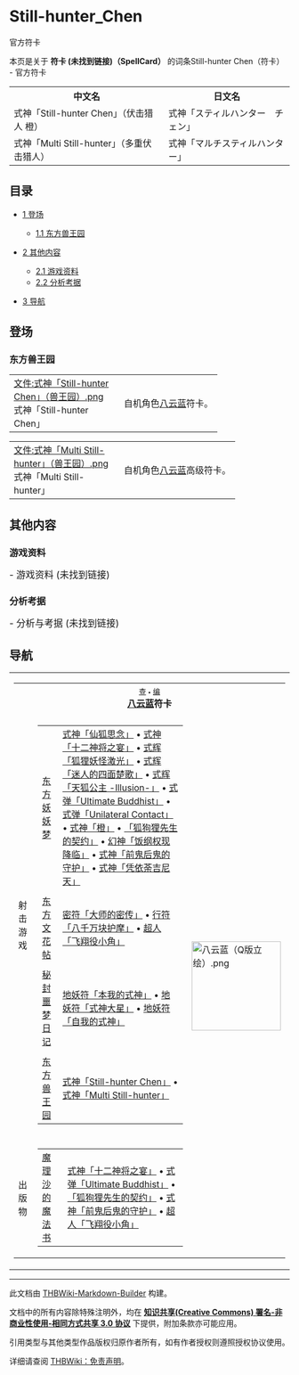 # Still-hunter_Chen

<!-- source html: G:\repos\THBWiki-Markdown-Builder\THBWikiMarkdown\Temp\main\3\3f\ns0%3AStill-hunter_Chen.html -->

官方符卡

本页是关于 **符卡 (未找到链接)（SpellCard）** 的词条Still-hunter Chen（符卡） - 官方符卡

<table>

<tbody><tr>
<th>中文名</th>
<th>日文名
</th></tr>
<tr>
<td>式神「Still-hunter Chen」（伏击猎人 橙）</td>
<td>式神「スティルハンター　チェン」
</td></tr>
<tr>
<td>式神「Multi Still-hunter」（多重伏击猎人）</td>
<td>式神「マルチスティルハンター」
</td></tr></tbody></table>


  
  

  

## 目录

- [1 登场](#登场)

  - [1.1 东方兽王园](#东方兽王园)



- [2 其他内容](#其他内容)

  - [2.1 游戏资料](#游戏资料)
  - [2.2 分析考据](#分析考据)



- [3 导航](#导航)




## 登场
### 东方兽王园

<table>

<tbody><tr>
<td><div class="thumb tleft"><div class="thumbinner" style="width:182px;"><a href="/index.php?title=%E7%89%B9%E6%AE%8A:%E4%B8%8A%E4%BC%A0%E6%96%87%E4%BB%B6&amp;wpDestFile=%E5%BC%8F%E7%A5%9E%E3%80%8CStill-hunter_Chen%E3%80%8D%EF%BC%88%E5%85%BD%E7%8E%8B%E5%9B%AD%EF%BC%89.png" class="new" title="文件:式神「Still-hunter Chen」（兽王园）.png">文件:式神「Still-hunter Chen」（兽王园）.png</a>  <div class="thumbcaption">式神「Still-hunter Chen」</div></div></div>
</td>
<td>
<p>自机角色<a href="./八云蓝.md" title="八云蓝">八云蓝</a>符卡。
</p>
</td></tr></tbody></table>


  
  

  



<table>

<tbody><tr>
<td><div class="thumb tleft"><div class="thumbinner" style="width:182px;"><a href="/index.php?title=%E7%89%B9%E6%AE%8A:%E4%B8%8A%E4%BC%A0%E6%96%87%E4%BB%B6&amp;wpDestFile=%E5%BC%8F%E7%A5%9E%E3%80%8CMulti_Still-hunter%E3%80%8D%EF%BC%88%E5%85%BD%E7%8E%8B%E5%9B%AD%EF%BC%89.png" class="new" title="文件:式神「Multi Still-hunter」（兽王园）.png">文件:式神「Multi Still-hunter」（兽王园）.png</a>  <div class="thumbcaption">式神「Multi Still-hunter」</div></div></div>
</td>
<td>
<p>自机角色<a href="./八云蓝.md" title="八云蓝">八云蓝</a>高级符卡。
</p>
</td></tr></tbody></table>



## 其他内容
### 游戏资料
  
<big>
</big>  
<big>- 游戏资料 (未找到链接)
</big><big></big>  
<big></big>
  

### 分析考据
  
<big>
</big>  
<big>- 分析与考据 (未找到链接)
</big><big></big>  
<big></big>
  

## 导航

<table><tbody><tr><td><table cellspacing="0" class="nowraplinks mw-collapsible mw-collapsed" style="width:100%;;;"><tbody><tr><th style=";" colspan="3" class="navbox-title"><div class="navbar"><div class="noprint plainlinksneverexpand" style="background-color:transparent; padding:0; font-weight:normal; font-size:80%; white-space:nowrap;"><a href="./模板-八云蓝符卡导航.md" title="模板:八云蓝符卡导航"><span style=";;border:none;" title="查看这个模板">查</span></a>&#160;<span style="font-size:80%;">•</span>&#160;<a href="/index.php?title=%E6%A8%A1%E6%9D%BF:%E5%85%AB%E4%BA%91%E8%93%9D%E7%AC%A6%E5%8D%A1%E5%AF%BC%E8%88%AA&amp;action=edit"><span style=";;border:none;" title="您可以编辑这个模板。请在储存变更之前先预览">编</span></a></div></div><span><a href="./八云蓝.md" title="八云蓝">八云蓝</a>符卡</span></th></tr><tr><td></td></tr><tr><td class="navbox-group" style=";;">射击游戏</td><td style=";;" class="navbox-list navbox-odd"><div></div><table cellspacing="0" class="nowraplinks navbox-subgroup" style="width:100%;;;;"><tbody><tr><td class="navbox-group" style=";;"><div><a href="./东方妖妖梦.md" title="东方妖妖梦">东方妖妖梦</a></div></td><td style=";;" class="navbox-list navbox-odd"><div><a href="./仙狐思念.md" title="仙狐思念" unred="">式神「仙狐思念」</a> &#8226; <a href="./十二神将之宴.md" title="十二神将之宴" unred="">式神「十二神将之宴」</a> &#8226; <a href="./狐狸妖怪激光.md" title="狐狸妖怪激光" unred="">式辉「狐狸妖怪激光」</a> &#8226; <a href="./迷人的四面楚歌.md" title="迷人的四面楚歌" unred="">式辉「迷人的四面楚歌」</a> &#8226; <a href="./天狐公主.md" title="天狐公主" unred="">式辉「天狐公主 -Illusion-」</a> &#8226; <a href="./Ultimate_Buddhist.md" title="Ultimate Buddhist" unred="">式弹「Ultimate Buddhist」</a> &#8226; <a href="./Unilateral_Contact.md" title="Unilateral Contact" unred="">式弹「Unilateral Contact」</a> &#8226; <a href="./橙（符卡）.md" title="橙（符卡）" unred="">式神「橙」</a> &#8226; <a href="./狐狗狸先生的契约.md" title="狐狗狸先生的契约" unred="">「狐狗狸先生的契约」</a> &#8226; <a href="./饭纲权现降临.md" title="饭纲权现降临" unred="">幻神「饭纲权现降临」</a> &#8226; <a href="./前鬼后鬼的守护.md" title="前鬼后鬼的守护" unred="">式神「前鬼后鬼的守护」</a> &#8226; <a href="./凭依荼吉尼天.md" title="凭依荼吉尼天" unred="">式神「凭依荼吉尼天」</a></div></td></tr><tr><td></td></tr><tr><td class="navbox-group" style=";;"><div><a href="./东方文花帖.md" title="东方文花帖">东方文花帖</a></div></td><td style=";;" class="navbox-list navbox-even"><div><a href="./大师的密传.md" title="大师的密传" unred="">密符「大师的密传」</a> &#8226; <a href="./八千万块护摩.md" title="八千万块护摩" unred="">行符「八千万块护摩」</a> &#8226; <a href="./飞翔役小角.md" title="飞翔役小角" unred="">超人「飞翔役小角」</a></div></td></tr><tr><td></td></tr><tr><td class="navbox-group" style=";;"><div><a href="./秘封噩梦日记.md" title="秘封噩梦日记">秘封噩梦日记</a></div></td><td style=";;" class="navbox-list navbox-odd"><div><a href="./本我的式神.md" title="本我的式神" unred="">地妖符「本我的式神」</a> &#8226; <a href="./式神大星.md" title="式神大星" unred="">地妖符「式神大星」</a> &#8226; <a href="./自我的式神.md" title="自我的式神" unred="">地妖符「自我的式神」</a></div></td></tr><tr><td></td></tr><tr><td class="navbox-group" style=";;"><div><a href="./东方兽王园.md" title="东方兽王园">东方兽王园</a></div></td><td style=";;" class="navbox-list navbox-even"><div><a href="./Still-hunter_Chen.md" title="Still-hunter Chen" unred="">式神「Still-hunter Chen」</a> &#8226; <a href="./Still-hunter_Chen.md" title="Still-hunter Chen" unred="">式神「Multi Still-hunter」</a></div></td></tr></tbody></table><div></div></td><td class="navbox-image" style="" rowspan="3"><a href="./文件-八云蓝（Q版立绘）.png.md" class="image"><img alt="八云蓝（Q版立绘）.png" src="https://upload.thwiki.cc/thumb/a/a1/%E5%85%AB%E4%BA%91%E8%93%9D%EF%BC%88Q%E7%89%88%E7%AB%8B%E7%BB%98%EF%BC%89.png/160px-%E5%85%AB%E4%BA%91%E8%93%9D%EF%BC%88Q%E7%89%88%E7%AB%8B%E7%BB%98%EF%BC%89.png" decoding="async" loading="lazy" width="160" height="160" srcset="https://upload.thwiki.cc/thumb/a/a1/%E5%85%AB%E4%BA%91%E8%93%9D%EF%BC%88Q%E7%89%88%E7%AB%8B%E7%BB%98%EF%BC%89.png/240px-%E5%85%AB%E4%BA%91%E8%93%9D%EF%BC%88Q%E7%89%88%E7%AB%8B%E7%BB%98%EF%BC%89.png 1.5x, https://upload.thwiki.cc/thumb/a/a1/%E5%85%AB%E4%BA%91%E8%93%9D%EF%BC%88Q%E7%89%88%E7%AB%8B%E7%BB%98%EF%BC%89.png/320px-%E5%85%AB%E4%BA%91%E8%93%9D%EF%BC%88Q%E7%89%88%E7%AB%8B%E7%BB%98%EF%BC%89.png 2x" data-file-width="500" data-file-height="500"></a></td></tr><tr><td></td></tr><tr><td class="navbox-group" style=";;">出版物</td><td style=";;" class="navbox-list navbox-even"><div></div><table cellspacing="0" class="nowraplinks navbox-subgroup" style="width:100%;;;;"><tbody><tr><td class="navbox-group" style=";;"><div><a href="./The_Grimoire_of_Marisa.md" title="The Grimoire of Marisa" unred="">魔理沙的魔法书</a></div></td><td style=";;" class="navbox-list navbox-odd"><div><a href="./十二神将之宴.md" title="十二神将之宴" unred="">式神「十二神将之宴」</a> &#8226; <a href="./Ultimate_Buddhist.md" title="Ultimate Buddhist" unred="">式弹「Ultimate Buddhist」</a> &#8226; <a href="./狐狗狸先生的契约.md" title="狐狗狸先生的契约" unred="">「狐狗狸先生的契约」</a> &#8226; <a href="./前鬼后鬼的守护.md" title="前鬼后鬼的守护" unred="">式神「前鬼后鬼的守护」</a> &#8226; <a href="./飞翔役小角.md" title="飞翔役小角" unred="">超人「飞翔役小角」</a></div></td></tr></tbody></table><div></div></td></tr></tbody></table></td></tr></tbody></table>






---

此文档由 [THBWiki-Markdown-Builder](https://github.com/Delsin-Yu/THBWiki-Markdown-Builder) 构建。

文档中的所有内容除特殊注明外，均在 [**知识共享(Creative Commons) 署名-非商业性使用-相同方式共享 3.0 协议**](https://creativecommons.org/licenses/by-sa/3.0/deed.zh-hans) 下提供，附加条款亦可能应用。

引用类型与其他类型作品版权归原作者所有，如有作者授权则遵照授权协议使用。

详细请查阅 [THBWiki：免责声明](https://thbwiki.cc/THBWiki:%E5%85%8D%E8%B4%A3%E5%A3%B0%E6%98%8E)。

